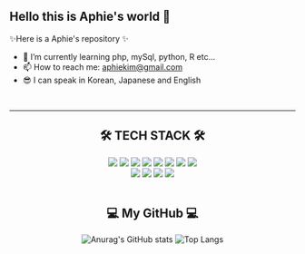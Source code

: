 ## Hello this is Aphie's world 👋


✨Here is a Aphie's repository ✨ 


- 🌱 I’m currently learning php, mySql, python, R etc...
- 📫 How to reach me: aphiekim@gmail.com
- 😎 I can speak in Korean, Japanese and English

<br>
<hr>
<!-- <div align="center">
  <h2>1 DAY, 1 COMMIT</h2>
    <p align="center">
    <a href="https://github.com/Aphiekim/CommitCombo">
      <img src="http://commitcombo.com/get?user=Aphiekim&theme=Rainbow-mini&rank=disable"/>
    </a>
  </p>
</div> -->
<div align="center"> 
<h2> 🛠 TECH STACK 🛠 </h2>
<img src="https://img.shields.io/badge/JavaScript-F7DF1E?style=flat-square&logo=JavaScript&logoColor=white"/>
<img src="https://img.shields.io/badge/HTML5-E34F26?style=flat-square&logo=HTML5&logoColor=white"/>
<img src="https://img.shields.io/badge/CSS3-1572B6?style=flat-square&logo=CSS3&logoColor=white"/>
<img src="https://img.shields.io/badge/Java-007396?style=flat-square&logo=Java&logoColor=white"/>
<img src="https://img.shields.io/badge/Spring-6DB33F?style=flat-square&logo=Spring&logoColor=white"/>
<img src="https://img.shields.io/badge/Oracle-F80000?style=flat-square&logo=Oracle&logoColor=white"/>
<img src="https://img.shields.io/badge/PHP-777BB4?style=flat-square&logo=PHP&logoColor=white"/>
<img src="https://img.shields.io/badge/MySQL-4479A1?style=flat-square&logo=MySQL&logoColor=white"/>
<!-- <img src="https://img.shields.io/badge/Python-3776AB?style=flat-square&logo=Python&logoColor=white"/>
<img src="https://img.shields.io/badge/R-276DC3?style=flat-square&logo=R&logoColor=white"/> -->
<br>
<img src="https://img.shields.io/badge/SketchUp-005F9E?style=flat-square&logo=SketchUp&logoColor=white"/></a>
<img src="https://img.shields.io/badge/Autodesk-0696D7?style=flat-square&logo=Autodesk&logoColor=white"/></a>
<img src="https://img.shields.io/badge/Adobe Photoshop-31A8FF?style=flat-square&logo=Adobe Photoshop&logoColor=white"/></a>
<img src="https://img.shields.io/badge/Adobe Illustrator-FF9A00?style=flat-square&logo=Adobe Illustrator&logoColor=white"/></a>
<br>
</div>  
<br>
<div align="center">
  <h2> 💻 My GitHub 💻 </h2>
  
![Anurag's GitHub stats](https://github-readme-stats.vercel.app/api?username=Aphiekim&hide=contribs&show_icons=true&count_private=true&theme=buefy)
![Top Langs](https://github-readme-stats.vercel.app/api/top-langs/?username=Aphiekim&layout=compact)
  

  
<!--   <div>
    ![trophy](https://github-profile-trophy.vercel.app/?username=Aphiekim)
  </div> -->

  <!-- [![Anurag's GitHub stats](https://github-readme-stats.vercel.app/api?username=Aphiekim)](https://github.com/anuraghazra/github-readme-stats) -->
</div>




